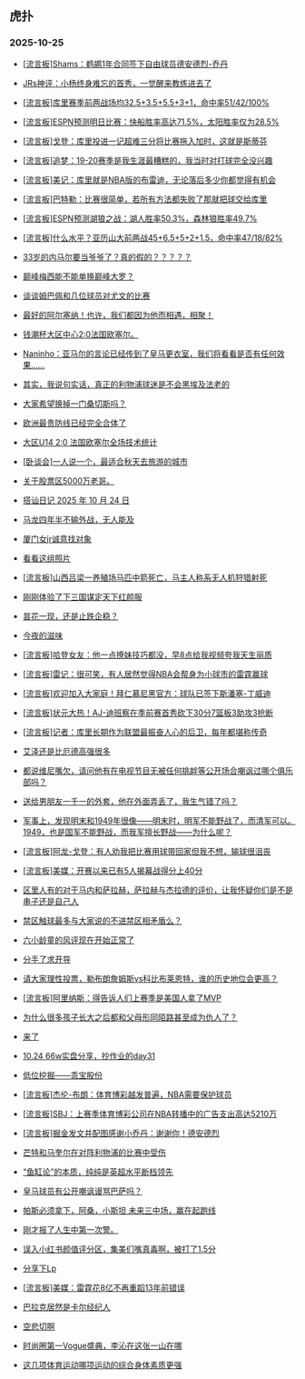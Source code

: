 ## 虎扑 
### 2025-10-25

+ [[流言板]Shams：鹈鹕1年合同签下自由球员德安德烈-乔丹](https://bbs.hupu.com/635340271.html)

+ [JRs神评：小杨终身难忘的首秀，一觉醒来教练进去了](https://bbs.hupu.com/635336164.html)

+ [[流言板]库里赛季前两战场均32.5+3.5+5.5+3+1，命中率51/42/100%](https://bbs.hupu.com/635338693.html)

+ [[流言板]ESPN预测明日比赛：快船胜率高达71.5%，太阳胜率仅为28.5%](https://bbs.hupu.com/635336495.html)

+ [[流言板]戈登：库里投进一记超难三分将比赛拖入加时，这就是斯蒂芬](https://bbs.hupu.com/635336809.html)

+ [[流言板]追梦：19-20赛季是我生涯最糟糕的，我当时对打球完全没兴趣](https://bbs.hupu.com/635340097.html)

+ [[流言板]美记：库里就是NBA版的布雷迪，无论落后多少你都觉得有机会](https://bbs.hupu.com/635336323.html)

+ [[流言板]巴特勒：比赛很简单，若所有方法都失败了那就把球交给库里](https://bbs.hupu.com/635336254.html)

+ [[流言板]ESPN预测湖狼之战：湖人胜率50.3%，森林狼胜率49.7%](https://bbs.hupu.com/635336412.html)

+ [[流言板]什么水平？亚历山大前两战45+6.5+5+2+1.5，命中率47/18/82%](https://bbs.hupu.com/635337884.html)

+ [33岁的内马尔要当爷爷了？真的假的？？？？？](https://bbs.hupu.com/635332006.html)

+ [巅峰梅西能不能单换巅峰大罗？](https://bbs.hupu.com/635334519.html)

+ [谈谈姆巴佩和几位球员对尤文的比赛](https://bbs.hupu.com/635330436.html)

+ [最好的阿尔塞纳！也许，我们都因为他而相遇，相聚！](https://bbs.hupu.com/635335047.html)

+ [钱潮杯大区中心2:0法国欧塞尔。](https://bbs.hupu.com/635333922.html)

+ [Naninho：亚马尔的言论已经传到了皇马更衣室，我们将看看是否有任何效果……](https://bbs.hupu.com/635334008.html)

+ [其实，我说句实话，真正的利物浦球迷是不会黑埃及法老的](https://bbs.hupu.com/635334900.html)

+ [大家希望换掉一门桑切斯吗？](https://bbs.hupu.com/635331028.html)

+ [欧洲最贵防线已经完全合体了](https://bbs.hupu.com/635334048.html)

+ [大区U14 2:0 法国欧塞尔全场技术统计](https://bbs.hupu.com/635334725.html)

+ [[卧谈会]一人说一个，最适合秋天去旅游的城市](https://bbs.hupu.com/635337219.html)

+ [关于股票区5000万老哥。](https://bbs.hupu.com/635338526.html)

+ [搭讪日记 2025 年 10 月 24 日](https://bbs.hupu.com/635337001.html)

+ [马龙四年半不输外战，无人能及](https://bbs.hupu.com/635337156.html)

+ [厦门女jr诚意找对象](https://bbs.hupu.com/635336855.html)

+ [看看这组照片](https://bbs.hupu.com/635338187.html)

+ [[流言板]山西吕梁一养殖场马匹中箭死亡，马主人称系无人机狩猎射死](https://bbs.hupu.com/635338121.html)

+ [刚刚体验了下三国谋定天下红颜服](https://bbs.hupu.com/635337060.html)

+ [昙花一现，还是止跌企稳？](https://bbs.hupu.com/635338222.html)

+ [今夜的滋味](https://bbs.hupu.com/635339525.html)

+ [[流言板]哈登女友：他一点撩妹技巧都没，早8点给我视频夸我天生丽质](https://bbs.hupu.com/635340517.html)

+ [[流言板]雷记：很可笑，有人居然觉得NBA会帮身为小球市的雷霆赢球](https://bbs.hupu.com/635340321.html)

+ [[流言板]欢迎加入大家庭！拜仁慕尼黑官方：球队已签下斯潘塞-丁威迪](https://bbs.hupu.com/635338723.html)

+ [[流言板]状元大热！AJ-迪班察在季前赛首秀砍下30分7篮板3助攻3抢断](https://bbs.hupu.com/635338849.html)

+ [[流言板]记者：库里长期作为联盟最振奋人心的后卫，每年都堪称传奇](https://bbs.hupu.com/635336677.html)

+ [艾泽还是比厄德高强很多](https://bbs.hupu.com/635333520.html)

+ [都说维尼嘴欠，请问他有在电视节目无被任何挑衅等公开场合嘲讽过哪个俱乐部吗？](https://bbs.hupu.com/635336603.html)

+ [送给男朋友一千一的外套，他在外面弄丢了，我生气错了吗？ ​​​](https://bbs.hupu.com/635339273.html)

+ [军事上，发现明末和1949年很像——明末时，明军不能野战了，而清军可以。1949，也是国军不能野战，而我军擅长野战——为什么呢？](https://bbs.hupu.com/635338933.html)

+ [[流言板]阿龙-戈登：有人劝我把比赛用球带回家但我不想，输球很沮丧](https://bbs.hupu.com/635341200.html)

+ [[流言板]美媒：开赛以来已有5人揭幕战得分上40分](https://bbs.hupu.com/635340557.html)

+ [区里人有的对于马内和萨拉赫，萨拉赫与杰拉德的评价，让我怀疑你们是不是串子还是自己人](https://bbs.hupu.com/635339366.html)

+ [禁区触球最多与大家说的不进禁区相矛盾么？](https://bbs.hupu.com/635333513.html)

+ [六小龄童的风评现在开始正常了](https://bbs.hupu.com/635340354.html)

+ [分手了求开导](https://bbs.hupu.com/635340336.html)

+ [请大家理性投票，勒布朗詹姆斯vs科比布莱恩特，谁的历史地位会更高？](https://bbs.hupu.com/635339472.html)

+ [[流言板]阿里纳斯：得告诉人们上赛季是美国人拿了MVP](https://bbs.hupu.com/635340835.html)

+ [为什么很多孩子长大之后都和父母形同陌路甚至成为仇人了？](https://bbs.hupu.com/635341437.html)

+ [来了](https://bbs.hupu.com/635340529.html)

+ [10.24  66w实盘分享，抄作业的day31](https://bbs.hupu.com/635339876.html)

+ [低位挖掘——乖宝股份](https://bbs.hupu.com/635338942.html)

+ [[流言板]杰伦-布朗：体育博彩越发普遍，NBA需要保护球员](https://bbs.hupu.com/635341097.html)

+ [[流言板]SBJ：上赛季体育博彩公司在NBA转播中的广告支出高达5210万](https://bbs.hupu.com/635340394.html)

+ [[流言板]掘金发文并配图感谢小乔丹：谢谢你！德安德烈](https://bbs.hupu.com/635340639.html)

+ [芒特和马奎尔在对阵利物浦的比赛中受伤](https://bbs.hupu.com/635338571.html)

+ [“鱼缸论”的本质，纯纯是英超水平断档领先](https://bbs.hupu.com/635337841.html)

+ [皇马球员有公开嘲讽谩骂巴萨吗？](https://bbs.hupu.com/635335519.html)

+ [帕斯必须拿下，阿桑，小斯坦 未来三中场，赢在起跑线](https://bbs.hupu.com/635338918.html)

+ [刚才报了人生中第一次警。](https://bbs.hupu.com/635341511.html)

+ [误入小红书颜值评分区，集美们嘴真毒啊，被打了1.5分](https://bbs.hupu.com/635340224.html)

+ [分享下Lp](https://bbs.hupu.com/635341579.html)

+ [[流言板]美媒：雷霆花8亿不再重蹈13年前错误](https://bbs.hupu.com/635341696.html)

+ [巴拉克居然是卡尔经纪人](https://bbs.hupu.com/635339047.html)

+ [空悲切啊](https://bbs.hupu.com/635339299.html)

+ [时尚圈第一Vogue盛典，李沁在这张一山在哪](https://bbs.hupu.com/635341704.html)

+ [这几项体育运动哪项运动的综合身体素质更强](https://bbs.hupu.com/635341685.html)

